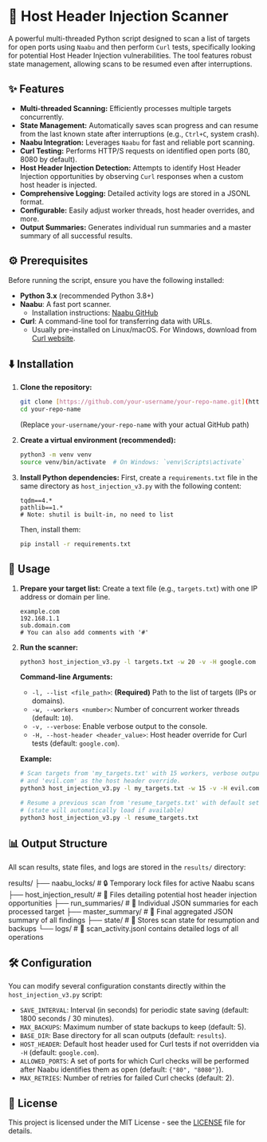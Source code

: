 # 🚀 Host Header Injection Scanner

A powerful multi-threaded Python script designed to scan a list of targets for open ports using `Naabu` and then perform `Curl` tests, specifically looking for potential Host Header Injection vulnerabilities. The tool features robust state management, allowing scans to be resumed even after interruptions.

## ✨ Features

* **Multi-threaded Scanning:** Efficiently processes multiple targets concurrently.
* **State Management:** Automatically saves scan progress and can resume from the last known state after interruptions (e.g., `Ctrl+C`, system crash).
* **Naabu Integration:** Leverages `Naabu` for fast and reliable port scanning.
* **Curl Testing:** Performs HTTP/S requests on identified open ports (80, 8080 by default).
* **Host Header Injection Detection:** Attempts to identify Host Header Injection opportunities by observing `Curl` responses when a custom host header is injected.
* **Comprehensive Logging:** Detailed activity logs are stored in a JSONL format.
* **Configurable:** Easily adjust worker threads, host header overrides, and more.
* **Output Summaries:** Generates individual run summaries and a master summary of all successful results.

## ⚙️ Prerequisites

Before running the script, ensure you have the following installed:

* **Python 3.x** (recommended Python 3.8+)
* **Naabu**: A fast port scanner.
    * Installation instructions: [Naabu GitHub](https://github.com/projectdiscovery/naabu#installation)
* **Curl**: A command-line tool for transferring data with URLs.
    * Usually pre-installed on Linux/macOS. For Windows, download from [Curl website](https://curl.se/windows/).

## ⬇️ Installation

1.  **Clone the repository:**
    ```bash
    git clone [https://github.com/your-username/your-repo-name.git](https://github.com/your-username/your-repo-name.git)
    cd your-repo-name
    ```
    (Replace `your-username/your-repo-name` with your actual GitHub path)

2.  **Create a virtual environment (recommended):**
    ```bash
    python3 -m venv venv
    source venv/bin/activate  # On Windows: `venv\Scripts\activate`
    ```

3.  **Install Python dependencies:**
    First, create a `requirements.txt` file in the same directory as `host_injection_v3.py` with the following content:
    ```
    tqdm==4.*
    pathlib==1.*
    # Note: shutil is built-in, no need to list
    ```
    Then, install them:
    ```bash
    pip install -r requirements.txt
    ```

## 🚀 Usage

1.  **Prepare your target list:** Create a text file (e.g., `targets.txt`) with one IP address or domain per line.
    ```
    example.com
    192.168.1.1
    sub.domain.com
    # You can also add comments with '#'
    ```

2.  **Run the scanner:**
    ```bash
    python3 host_injection_v3.py -l targets.txt -w 20 -v -H google.com
    ```

    **Command-line Arguments:**
    * `-l, --list <file_path>`: **(Required)** Path to the list of targets (IPs or domains).
    * `-w, --workers <number>`: Number of concurrent worker threads (default: `10`).
    * `-v, --verbose`: Enable verbose output to the console.
    * `-H, --host-header <header_value>`: Host header override for Curl tests (default: `google.com`).

    **Example:**
    ```bash
    # Scan targets from 'my_targets.txt' with 15 workers, verbose output,
    # and 'evil.com' as the host header override.
    python3 host_injection_v3.py -l my_targets.txt -w 15 -v -H evil.com

    # Resume a previous scan from 'resume_targets.txt' with default settings
    # (state will automatically load if available)
    python3 host_injection_v3.py -l resume_targets.txt
    ```

## 📊 Output Structure

All scan results, state files, and logs are stored in the `results/` directory:

results/
├── naabu_locks/              # 🔒 Temporary lock files for active Naabu scans
├── host_injection_result/    # 🎯 Files detailing potential host header injection opportunities
├── run_summaries/            # 📝 Individual JSON summaries for each processed target
├── master_summary/           # 📜 Final aggregated JSON summary of all findings
├── state/                    # 💾 Stores scan state for resumption and backups
└── logs/                     # 📄 scan_activity.jsonl contains detailed logs of all operations


## 🛠️ Configuration

You can modify several configuration constants directly within the `host_injection_v3.py` script:

* `SAVE_INTERVAL`: Interval (in seconds) for periodic state saving (default: 1800 seconds / 30 minutes).
* `MAX_BACKUPS`: Maximum number of state backups to keep (default: 5).
* `BASE_DIR`: Base directory for all scan outputs (default: `results`).
* `HOST_HEADER`: Default host header used for Curl tests if not overridden via `-H` (default: `google.com`).
* `ALLOWED_PORTS`: A set of ports for which Curl checks will be performed after Naabu identifies them as open (default: `{"80", "8080"}`).
* `MAX_RETRIES`: Number of retries for failed Curl checks (default: 2).

## 📄 License

This project is licensed under the MIT License - see the [LICENSE](LICENSE) file for details.
